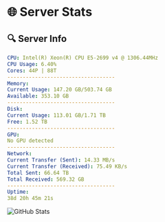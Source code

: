 # 🌐 Server Stats
## 🔍 Server Info
```yaml
CPU: Intel(R) Xeon(R) CPU E5-2699 v4 @ 1306.44MHz
CPU Usage: 6.40%
Cores: 44P | 88T
-----------------------------------
Memory:
Current Usage: 147.20 GB/503.74 GB
Available: 353.10 GB
-----------------------------------
Disk:
Current Usage: 113.01 GB/1.71 TB
Free: 1.52 TB
-----------------------------------
GPU:
No GPU detected
-----------------------------------
Network:
Current Transfer (Sent): 14.33 MB/s
Current Transfer (Received): 75.49 KB/s
Total Sent: 66.64 TB
Total Received: 569.32 GB
-----------------------------------
Uptime:
38d 20h 45m 21s
```
![GitHub Stats](https://img.shields.io/badge/Updated-2025-04-15_18:08:10-blue)